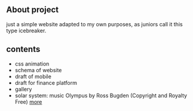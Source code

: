 ## About project ##
<p>just a simple website adapted to my own purposes, as juniors call it this type icebreaker.</p>

## contents ##

* css animation 
* schema of website 
* draft of mobile 
* draft for finance platform
* gallery 
* solar system: music Olympus by Ross Bugden  (Copyright and Royalty Free) [more](https://soundcloud.com/music-library-non-copyrighted-sounds/epic-dramatic-music-olympus-ross-bugden-copyright-and-royalty-free) 


